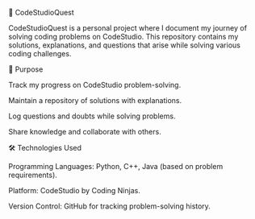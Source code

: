 📘 CodeStudioQuest

CodeStudioQuest is a personal project where I document my journey of solving coding problems on CodeStudio.
This repository contains my solutions, explanations, and questions that arise while solving various coding challenges.

🚀 Purpose

Track my progress on CodeStudio problem-solving.

Maintain a repository of solutions with explanations.

Log questions and doubts while solving problems.

Share knowledge and collaborate with others.

🛠️ Technologies Used

Programming Languages: Python, C++, Java (based on problem requirements).

Platform: CodeStudio by Coding Ninjas.

Version Control: GitHub for tracking problem-solving history.
